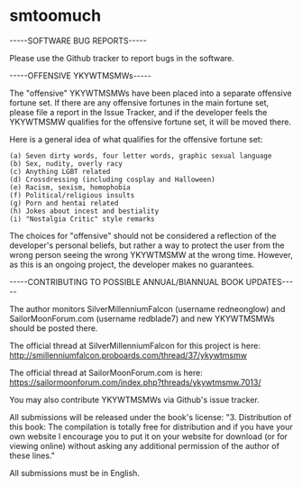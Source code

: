 # smtoomuch

-----SOFTWARE BUG REPORTS-----

Please use the Github tracker to report bugs in the software.

-----OFFENSIVE YKYWTMSMWs-----

The "offensive" YKYWTMSMWs have been placed into a separate offensive fortune
set. If there are any offensive fortunes in the main fortune set, please file a report in the Issue Tracker, and if the developer feels the YKYWTMSMW qualifies for the offensive fortune set, it will be moved there. 

Here is a general idea of what qualifies for the offensive fortune set:

	(a) Seven dirty words, four letter words, graphic sexual language
	(b) Sex, nudity, overly racy
	(c) Anything LGBT related
	(d) Crossdressing (including cosplay and Halloween)
	(e) Racism, sexism, homophobia
	(f) Political/religious insults
	(g) Porn and hentai related
	(h) Jokes about incest and bestiality
	(i) "Nostalgia Critic" style remarks

The choices for "offensive" should not be considered a reflection of the developer's personal beliefs, but rather a way to protect the user from the wrong person seeing the wrong YKYWTMSMW at the wrong time. However, as this is an ongoing project, the developer makes no guarantees.

-----CONTRIBUTING TO POSSIBLE ANNUAL/BIANNUAL BOOK UPDATES-----

The author monitors SilverMillenniumFalcon (username redneonglow) and SailorMoonForum.com (username redblade7) and new YKYWTMSMWs should be posted there.

The official thread at SilverMillenniumFalcon for this project is here: http://smillenniumfalcon.proboards.com/thread/37/ykywtmsmw

The official thread at SailorMoonForum.com is here: https://sailormoonforum.com/index.php?threads/ykywtmsmw.7013/

You may also contribute YKYWTMSMWs via Github's issue tracker.

All submissions will be released under the book's license: "3. Distribution of this book: The compilation is totally free for distribution and if you have your own website I encourage you to put it on your website for download (or for viewing online) without asking any additional permission of the author of these lines."

All submissions must be in English.

